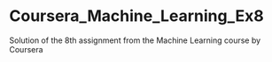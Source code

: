 # Coursera_Machine_Learning_Ex8
Solution of the 8th assignment from the Machine Learning course by Coursera
